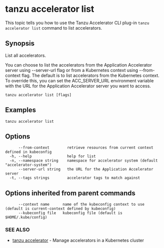 # tanzu accelerator list

This topic tells you how to use the Tanzu Accelerator CLI plug-in `tanzu accelerator list`
command to list accelerators.

## Synopsis

List all accelerators.

You can choose to list the accelerators from the Application Accelerator server using --server-url flag
or from a Kubernetes context using --from-context flag. The default is to list accelerators from the
Kubernetes context. To override this, you can set the ACC_SERVER_URL environment variable with the URL for
the Application Accelerator server you want to access.

```console
tanzu accelerator list [flags]
```

## Examples

```console
tanzu accelerator list
```

## Options

```console
      --from-context        retrieve resources from current context defined in kubeconfig
  -h, --help                help for list
  -n, --namespace string    namespace for accelerator system (default "accelerator-system")
      --server-url string   the URL for the Application Accelerator server
  -t, --tags strings        accelerator tags to match against
```

## Options inherited from parent commands

```console
      --context name      name of the kubeconfig context to use (default is current-context defined by kubeconfig)
      --kubeconfig file   kubeconfig file (default is $HOME/.kube/config)
```

### SEE ALSO

* [tanzu accelerator](tanzu_accelerator.md)	 - Manage accelerators in a Kubernetes cluster
